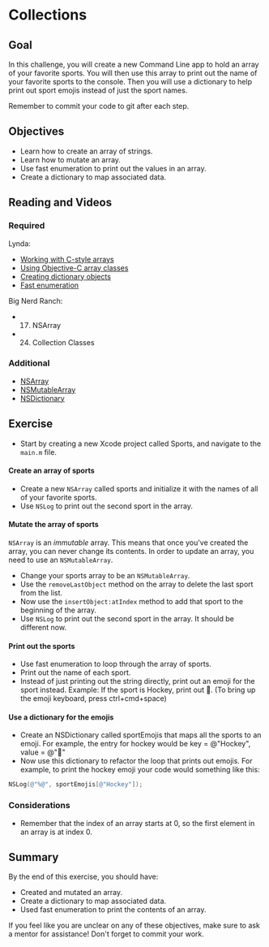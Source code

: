 # Collections

## Goal

In this challenge, you will create a new Command Line app to hold an array of your favorite sports. You will then use this array to print out the name of your favorite sports to the console. Then you will use a dictionary to help print out sport emojis instead of just the sport names.

Remember to commit your code to git after each step.

## Objectives

* Learn how to create an array of strings.
* Learn how to mutate an array.
* Use fast enumeration to print out the values in an array.
* Create a dictionary to map associated data.

## Reading and Videos

### Required

Lynda:

* [Working with C-style arrays](https://www.lynda.com/Objective-C-tutorials/Working-C-style-arrays/143328/157005-4.html?srchtrk=index%3a8%0alinktypeid%3a2%0aq%3aobjective+c%0apage%3a1%0as%3arelevance%0asa%3atrue%0aproducttypeid%3a2)
* [Using Objective-C array classes](https://www.lynda.com/Objective-C-tutorials/Using-Objective-C-array-classes/143328/157006-4.html?srchtrk=index%3a8%0alinktypeid%3a2%0aq%3aobjective+c%0apage%3a1%0as%3arelevance%0asa%3atrue%0aproducttypeid%3a2)
* [Creating dictionary objects](https://www.lynda.com/Objective-C-tutorials/Creating-dictionary-objects/143328/157007-4.html?srchtrk=index%3a8%0alinktypeid%3a2%0aq%3aobjective+c%0apage%3a1%0as%3arelevance%0asa%3atrue%0aproducttypeid%3a2)
* [Fast enumeration](https://www.lynda.com/Objective-C-tutorials/Fast-enumeration/143328/157008-4.html?srchtrk=index%3a8%0alinktypeid%3a2%0aq%3aobjective+c%0apage%3a1%0as%3arelevance%0asa%3atrue%0aproducttypeid%3a2)

Big Nerd Ranch:


* 17. NSArray
* 24. Collection Classes

### Additional

* [NSArray](https://developer.apple.com/reference/foundation/nsarray?language=objc)
* [NSMutableArray](https://developer.apple.com/reference/foundation/nsmutablearray?language=objc)
* [NSDictionary](https://developer.apple.com/reference/foundation/nsdictionary?language=objc)


## Exercise

>
* Start by creating a new Xcode project called Sports, and navigate to the `main.m` file.

#### Create an array of sports

>
* Create a new `NSArray` called sports and initialize it with the names of all of your favorite sports.
* Use `NSLog` to print out the second sport in the array.

#### Mutate the array of sports

`NSArray` is an *immutable* array. This means that once you've created the array, you can never change its contents. In order to update an array, you need to use an `NSMutableArray`.

>
* Change your sports array to be an `NSMutableArray`.
* Use the `removeLastObject` method on the array to delete the last sport from the list. 
* Now use the `insertObject:atIndex` method to add that sport to the beginning of the array.
* Use `NSLog` to print out the second sport in the array. It should be different now.

#### Print out the sports

>
* Use fast enumeration to loop through the array of sports.
* Print out the name of each sport.
* Instead of just printing out the string directly, print out an emoji for the sport instead. Example: If the sport is Hockey, print out 🏒. (To bring up the emoji keyboard, press ctrl+cmd+space)

#### Use a dictionary for the emojis

>
* Create an NSDictionary called sportEmojis that maps all the sports to an emoji. For example, the entry for hockey would be key = @"Hockey", value = @"🏒"
* Now use this dictionary to refactor the loop that prints out emojis. For example, to print the hockey emoji your code would something like this: 

>
```objective-c
NSLog(@"%@", sportEmojis[@"Hockey"]);
```

### Considerations

* Remember that the index of an array starts at 0, so the first element in an array is at index 0.
  
## Summary

By the end of this exercise, you should have:

* Created and mutated an array.
* Create a dictionary to map associated data.
* Used fast enumeration to print the contents of an array.

If you feel like you are unclear on any of these objectives, make sure to ask a mentor for assistance! Don't forget to commit your work.



